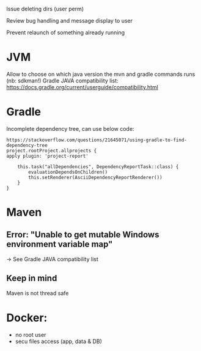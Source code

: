 Issue deleting dirs (user perm)

Review bug handling and message display to user

Prevent relaunch of something already running

# JVM

Allow to choose on which java version the mvn and gradle commands runs (nb: sdkman!)
Gradle JAVA compatibility list: https://docs.gradle.org/current/userguide/compatibility.html

# Gradle

Incomplete dependency tree, can use below code:

    https://stackoverflow.com/questions/21645071/using-gradle-to-find-dependency-tree
    project.rootProject.allprojects {
    apply plugin: 'project-report'
    
        this.task("allDependencies", DependencyReportTask::class) {
            evaluationDependsOnChildren()
            this.setRenderer(AsciiDependencyReportRenderer())
        }
    }

# Maven

## Error: "Unable to get mutable Windows environment variable map"
-> See Gradle JAVA compatibility list

## Keep in mind

Maven is not thread safe


# Docker:
 - no root user
 - secu files access (app, data & DB)